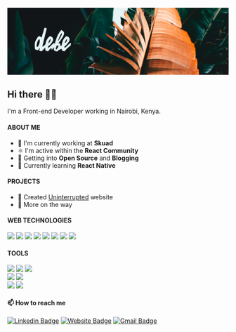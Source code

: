 ![Debe](https://raw.githubusercontent.com/sam10105/sam10105/master/images/debe.png)

## Hi there 👋🏾

I'm a Front-end Developer working in Nairobi, Kenya.

#### ABOUT ME

- 🏢 I'm currently working at **Skuad**
- ⚛ I'm active within the **React Community**
- 🌱 Getting into **Open Source** and **Blogging**
- 📘 Currently learning **React Native**

#### PROJECTS

- 🏀 Created [Uninterrupted](https://www.uninterrupted.com/) website
- 🙈 More on the way

#### WEB TECHNOLOGIES

<p>
  <p>
    <img src="https://img.shields.io/badge/-HTML5-E34F26?style=flat-square&logo=HTML5&logoColor=white"/>
    <img src="https://img.shields.io/badge/-CSS3-1572B6?style=flat-square&logo=CSS3&logoColor=white"/>
    <img src="https://img.shields.io/badge/-tailwindcss-38BDF8?style=flat-square&logo=tailwindcss&logoColor=white"/>
    <img src="https://img.shields.io/badge/-Javascript-f7df1e?style=flat-square&logo=Javascript&logoColor=black"/>
    <img src="https://img.shields.io/badge/-Typescript-007acc?style=flat-square&logo=Typescript&logoColor=white"/>
    <img src="https://img.shields.io/badge/-React-61dbfb?style=flat-square&logo=React&logoColor=black"/>
    <img src="https://img.shields.io/badge/-Next.js-fff?style=flat-square&logo=Next.js&logoColor=black"/>
    <img src="https://img.shields.io/badge/-GraphQL-fff?style=flat-square&logo=GraphQL&logoColor=E10098"/>
  </p>
</p>

#### TOOLS

<p>
  <p>
    <img src="https://img.shields.io/badge/-Visual%20Studio%20Code-23A9F2?style=flat-square&logo=Visual%20Studio%20Code&logoColor=white"/>
    <img src="https://img.shields.io/badge/-Git-F44D27?style=flat-square&logo=Git&logoColor=white"/>
    <img src="https://img.shields.io/badge/-Github-181717?style=flat-square&logo=GitHub&logoColor=white"/><br/>
    <img src="https://img.shields.io/badge/-ESLint-4B32C3?style=flat-square&logo=ESLint&logoColor=white"/>
    <img src="https://img.shields.io/badge/-Prettier-1A2B34?style=flat-square&logo=Prettier&logoColor=white"/><br/>
    <img src="https://img.shields.io/badge/-Slack-E01563?style=flat-square&logo=Slack&logoColor=white"/>
    <img src="https://img.shields.io/badge/-Notion-000000?style=flat-square&logo=Notion&logoColor=white"/>
  </p>
</p>

#### 📫 How to reach me

[![Linkedin Badge](https://img.shields.io/badge/-samkasyoki-blue?style=flat-square&logo=Linkedin&logoColor=white&link=https://www.linkedin.com/in/sam-kasyoki-0bb33417a/)](https://www.linkedin.com/in/sam-kasyoki-0bb33417a/)
[![Website Badge](https://img.shields.io/badge/-kasyoki.com-e34f26?style=flat-square&logo=HTML5&logoColor=white&link=https://kasyoki.com/)](https://kasyoki.com/)
[![Gmail Badge](https://img.shields.io/badge/-samkasyoki@gmail.com-c14438?style=flat-square&logo=Gmail&logoColor=white&link=mailto:samkasyoki@gmail.com)](mailto:samkasyoki@gmail.com)

